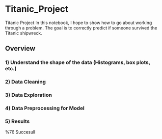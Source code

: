 # Titanic_Project
Titanic Project 
In this notebook, I hope to show how to go about working through a problem. The goal is to correctly predict if someone survived the Titanic shipwreck. 


## Overview
### 1) Understand the shape of the data (Histograms, box plots, etc.)
### 2) Data Cleaning
### 3) Data Exploration
### 4) Data Preprocessing for Model
### 5) Results  

%76 Succesull
